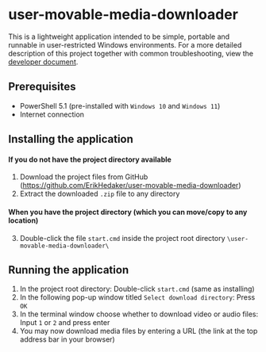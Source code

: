 # user-movable-media-downloader

This is a lightweight application intended to be simple, portable and runnable in user-restricted Windows environments.
For a more detailed description of this project together with common troubleshooting, view the [developer document](./docs/DEV.md).

## Prerequisites

- PowerShell 5.1 (pre-installed with ``Windows 10`` and ``Windows 11``)
- Internet connection

## Installing the application

#### If you do not have the project directory available

1. Download the project files from GitHub (https://github.com/ErikHedaker/user-movable-media-downloader)
2. Extract the downloaded ``.zip`` file to any directory

#### When you have the project directory (which you can move/copy to any location)

3. Double-click the file ``start.cmd`` inside the project root directory ``\user-movable-media-downloader\``

## Running the application

1. In the project root directory: Double-click ``start.cmd`` (same as installing)
2. In the following pop-up window titled ``Select download directory``: Press ``OK``
3. In the terminal window choose whether to download video or audio files: Input ``1`` or ``2`` and press enter
4. You may now download media files by entering a URL (the link at the top address bar in your browser)